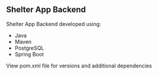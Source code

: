 ## Shelter App Backend

Shelter App Backend developed using:

* Java
* Maven
* PostgreSQL
* Spring Boot

View pom.xml file for versions and additional dependencies
